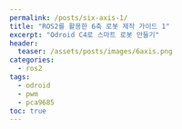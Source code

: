 ```yaml
---
permalink: /posts/six-axis-1/
title: "ROS2를 활용한 6축 로봇 제작 가이드 1"
excerpt: "Odroid C4로 스마트 로봇 만들기"
header:
  teaser: /assets/posts/images/6axis.png
categories:
  - ros2
tags:
  - odroid
  - pwm
  - pca9685
toc: true
---
```


